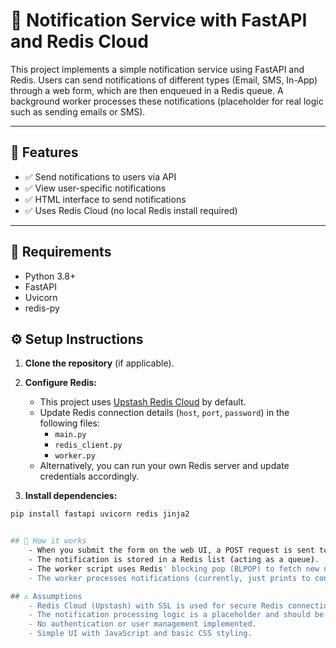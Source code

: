 # 🚀 Notification Service with FastAPI and Redis Cloud

This project implements a simple notification service using FastAPI and Redis. Users can send notifications of different types (Email, SMS, In-App) through a web form, which are then enqueued in a Redis queue. A background worker processes these notifications (placeholder for real logic such as sending emails or SMS).

---

## 📌 Features

- ✅ Send notifications to users via API
- ✅ View user-specific notifications
- ✅ HTML interface to send notifications
- ✅ Uses Redis Cloud (no local Redis install required)

---

## 🧾 Requirements

- Python 3.8+
- FastAPI
- Uvicorn
- redis-py

## ⚙️ Setup Instructions

1. **Clone the repository** (if applicable).

2. **Configure Redis:**  
   - This project uses [Upstash Redis Cloud](https://upstash.com) by default.  
   - Update Redis connection details (`host`, `port`, `password`) in the following files:  
     - `main.py`  
     - `redis_client.py`  
     - `worker.py`  
   - Alternatively, you can run your own Redis server and update credentials accordingly.

3. **Install dependencies:**

```bash
pip install fastapi uvicorn redis jinja2


## 🧩 How it works
    - When you submit the form on the web UI, a POST request is sent to /notifications.
    - The notification is stored in a Redis list (acting as a queue).
    - The worker script uses Redis' blocking pop (BLPOP) to fetch new notifications.
    - The worker processes notifications (currently, just prints to console; replace with real sending logic).

## ⚠️ Assumptions
    - Redis Cloud (Upstash) with SSL is used for secure Redis connections.
    - The notification processing logic is a placeholder and should be extended for real-world use (sending emails, SMS, etc.).
    - No authentication or user management implemented.
    - Simple UI with JavaScript and basic CSS styling.
